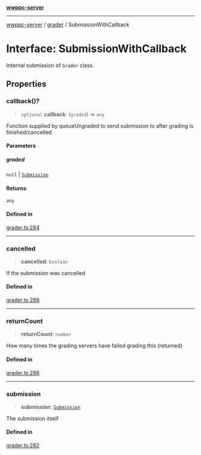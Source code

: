[**wwppc-server**](../../README.md)

***

[wwppc-server](../../modules.md) / [grader](../README.md) / SubmissionWithCallback

# Interface: SubmissionWithCallback

Internal submission of `Grader` class.

## Properties

### callback()?

> `optional` **callback**: (`graded`) => `any`

Function supplied by queueUngraded to send submission to after grading is finished/cancelled

#### Parameters

##### graded

`null` | [`Submission`](../../database/type-aliases/Submission.md)

#### Returns

`any`

#### Defined in

[grader.ts:284](https://github.com/WWPPC/WWPPC-server/blob/f21384f154c6e2184ddc59d99a3230ee362152e8/src/grader.ts#L284)

***

### cancelled

> **cancelled**: `boolean`

If the submission was cancelled

#### Defined in

[grader.ts:288](https://github.com/WWPPC/WWPPC-server/blob/f21384f154c6e2184ddc59d99a3230ee362152e8/src/grader.ts#L288)

***

### returnCount

> **returnCount**: `number`

How many times the grading servers have failed grading this (returned)

#### Defined in

[grader.ts:286](https://github.com/WWPPC/WWPPC-server/blob/f21384f154c6e2184ddc59d99a3230ee362152e8/src/grader.ts#L286)

***

### submission

> **submission**: [`Submission`](../../database/type-aliases/Submission.md)

The submission itself

#### Defined in

[grader.ts:282](https://github.com/WWPPC/WWPPC-server/blob/f21384f154c6e2184ddc59d99a3230ee362152e8/src/grader.ts#L282)
